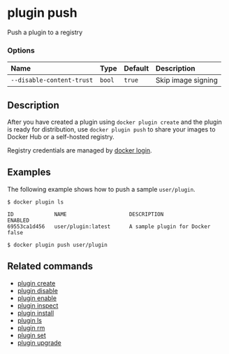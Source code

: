 # plugin push

<!---MARKER_GEN_START-->
Push a plugin to a registry

### Options

| Name                      | Type   | Default | Description        |
|:--------------------------|:-------|:--------|:-------------------|
| `--disable-content-trust` | `bool` | `true`  | Skip image signing |


<!---MARKER_GEN_END-->

## Description

After you have created a plugin using `docker plugin create` and the plugin is
ready for distribution, use `docker plugin push` to share your images to Docker
Hub or a self-hosted registry.

Registry credentials are managed by [docker login](login.md).

## Examples

The following example shows how to push a sample `user/plugin`.

```console
$ docker plugin ls

ID             NAME                    DESCRIPTION                  ENABLED
69553ca1d456   user/plugin:latest      A sample plugin for Docker   false

$ docker plugin push user/plugin
```

## Related commands

* [plugin create](plugin_create.md)
* [plugin disable](plugin_disable.md)
* [plugin enable](plugin_enable.md)
* [plugin inspect](plugin_inspect.md)
* [plugin install](plugin_install.md)
* [plugin ls](plugin_ls.md)
* [plugin rm](plugin_rm.md)
* [plugin set](plugin_set.md)
* [plugin upgrade](plugin_upgrade.md)
